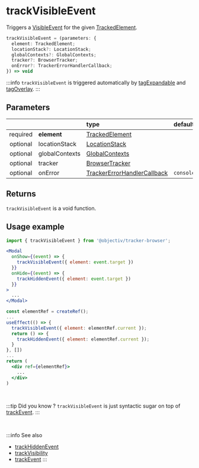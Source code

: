 # trackVisibleEvent

Triggers a [VisibleEvent](/taxonomy/reference/events/VisibleEvent.md) for the given [TrackedElement](/tracking/browser/api-reference/definitions/TrackedElement.md).

```typescript
trackVisibleEvent = (parameters: {
  element: TrackedElement;
  locationStack?: LocationStack;
  globalContexts?: GlobalContexts;
  tracker?: BrowserTracker;
  onError?: TrackerErrorHandlerCallback;
}) => void
```

:::info
`trackVisibleEvent` is triggered automatically by [tagExpandable](/tracking/browser/api-reference/locationTaggers/tagExpandable.md) and [tagOverlay](/tracking/browser/api-reference/locationTaggers/tagOverlay.md).
:::

## Parameters
|          |             | type                                                                                                 | default value
| :-:      | :--         | :--                                                                                                  | :--           
| required | **element**    | [TrackedElement](/tracking/browser/api-reference/definitions/TrackedElement.md)                           |
| optional | locationStack  | [LocationStack](/tracking/browser/api-reference/core/LocationStack.md)                                    |
| optional | globalContexts | [GlobalContexts](/tracking/browser/api-reference/core/GlobalContexts.md)                                  |
| optional | tracker        | [BrowserTracker](/tracking/browser/api-reference/general/BrowserTracker.md)                               |
| optional | onError        | [TrackerErrorHandlerCallback](/tracking/browser/api-reference/definitions/TrackerErrorHandlerCallback.md) | `console.error`

## Returns
`trackVisibleEvent` is a void function.

## Usage example

```jsx
import { trackVisibleEvent } from '@objectiv/tracker-browser';
```

```jsx
<Modal
  onShow={(event) => {
    trackVisibleEvent({ element: event.target })
  }}
  onHide={(event) => {
    trackHiddenEvent({ element: event.target })
  }}
>
  ...
</Modal>
```

```jsx
const elementRef = createRef();
...
useEffect(() => {
  trackVisibleEvent({ element: elementRef.current });
  return () => {
    trackHiddenEvent({ element: elementRef.current });
  }
}, [])
...
return (
  <div ref={elementRef}>
    ...
  </div>
)
```

<br />

:::tip Did you know ?
`trackVisibleEvent` is just syntactic sugar on top of [trackEvent](/tracking/browser/api-reference/eventTrackers/trackEvent.md).
:::

<br />

:::info See also
- [trackHiddenEvent](/tracking/browser/api-reference/eventTrackers/trackHiddenEvent.md)
- [trackVisibility](/tracking/browser/api-reference/eventTrackers/trackVisibility.md)
- [trackEvent](/tracking/browser/api-reference/eventTrackers/trackEvent.md)
  :::
